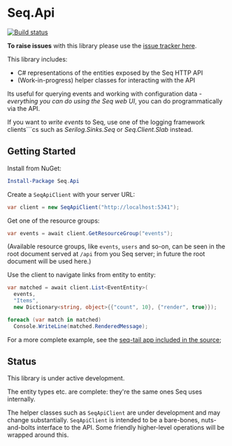 Seq.Api
=======

[![Build status](https://ci.appveyor.com/api/projects/status/58i2tne3ga4jcx5s?svg=true)](https://ci.appveyor.com/project/NicholasBlumhardt/seq-api)

**To raise issues** with this library please use the [issue tracker here](https://github.com/continuousit/seq-releases/issues).

This library includes:

 * C# representations of the entities exposed by the Seq HTTP API
 * (Work-in-progress) helper classes for interacting with the API

Its useful for querying events and working with configuration data - *everything you can do using the Seq web UI*, you can do programmatically via the API.

If you want to *write events* to Seq, use one of the logging framework clients```cs such as _Serilog.Sinks.Seq_ or _Seq.Client.Slab_ instead.

Getting Started
---------------

Install from NuGet:

```powershell
Install-Package Seq.Api
```

Create a `SeqApiClient` with your server URL:

```csharp
var client = new SeqApiClient("http://localhost:5341");
```

Get one of the resource groups:

```csharp
var events = await client.GetResourceGroup("events");
```

(Available resource groups, like `events`, `users` and so-on, can be seen in the root document served at `/api` from you Seq server; in future the root document will be used here.)

Use the client to navigate links from entity to entity:

```csharp
var matched = await client.List<EventEntity>(
  events,
  "Items",
  new Dictionary<string, object>{{"count", 10}, {"render", true}});

foreach (var match in matched)
  Console.WriteLine(matched.RenderedMessage);
```

For a more complete example, see the [seq-tail app included in the source](https://github.com/continuousit/seq-api/blob/master/example/SeqTail/Program.cs);

Status
------

This library is under active development.

The entity types etc. are complete: they're the same ones Seq uses internally.

The helper classes such as `SeqApiClient` are under development and may change substantially. `SeqApiClient` is intended to be a bare-bones, nuts-and-bolts interface to the API. Some friendly higher-level operations will be wrapped around this.
